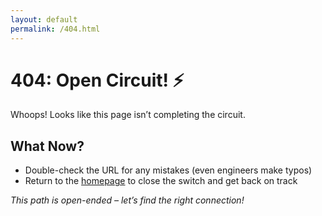 ```yaml
---
layout: default
permalink: /404.html
---
```


# 404: Open Circuit! ⚡

Whoops! Looks like this page isn’t completing the circuit.

## What Now?

- Double-check the URL for any mistakes (even engineers make typos)
- Return to the [homepage](https://ieeeatcornell.github.io/wiki/) to close the switch and get back on track

*This path is open-ended – let’s find the right connection!*

